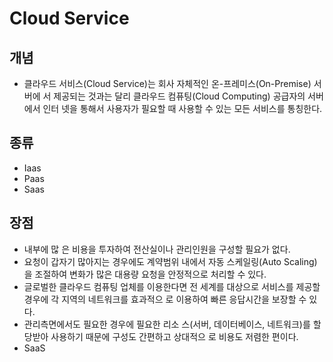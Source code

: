 # Cloud Service

## 개념

* 클라우드 서비스(Cloud Service)는 회사 자체적인 온-프레미스(On-Premise) 서버에 서 제공되는 것과는 달리 클라우드 컴퓨팅(Cloud Computing) 공급자의 서버에서 인터 넷을 통해서 사용자가 필요할 때 사용할 수 있는 모든 서비스를 통칭한다. 

## 종류

* Iaas
* Paas
* Saas



## 장점

*  내부에 많 은 비용을 투자하여 전산실이나 관리인원을 구성할 필요가 없다.
* 요청이 갑자기 많아지는 경우에도 계약범위 내에서 자동 스케일링(Auto Scaling)을 조절하여 변화가 많은 대용량 요청을 안정적으로 처리할 수 있다.
* 글로벌한 클라우드 컴퓨팅 업체를 이용한다면 전 세계를 대상으로 서비스를 제공할 경우에 각 지역의 네트워크를 효과적으 로 이용하여 빠른 응답시간을 보장할 수 있다.
* 관리측면에서도 필요한 경우에 필요한 리소 스(서버, 데이터베이스, 네트워크)를 할당받아 사용하기 때문에 구성도 간편하고 상대적으 로 비용도 저렴한 편이다.
* SaaS

